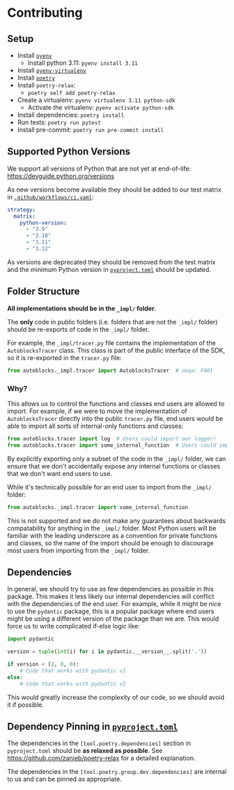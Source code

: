 # Contributing

## Setup

* Install [`pyenv`](https://github.com/pyenv/pyenv)
  * Install python 3.11: `pyenv install 3.11`
* Install [`pyenv-virtualenv`](https://github.com/pyenv/pyenv-virtualenv)
* Install [`poetry`](https://python-poetry.org/docs/#installation)
* Install `poetry-relax`:
  * `poetry self add poetry-relax`
* Create a virtualenv: `pyenv virtualenv 3.11 python-sdk`
  * Activate the virtualenv: `pyenv activate python-sdk`
* Install dependencies: `poetry install`
* Run tests: `poetry run pytest`
* Install pre-commit: `poetry run pre-commit install`

## Supported Python Versions

We support all versions of Python that are not yet at end-of-life: https://devguide.python.org/versions

As new versions become available they should be added to our test matrix in [`.github/workflows/ci.yaml`](./.github/workflows/ci.yml):

```yaml
strategy:
  matrix:
    python-version:
      - "3.9"
      - "3.10"
      - "3.11"
      - "3.12"
```

As versions are deprecated they should be removed from the test matrix and the minimum Python version in [`pyproject.toml`](./pyproject.toml) should be updated.

## Folder Structure

**All implementations should be in the `_impl/` folder.**

The **only** code in public folders (i.e. folders that are not the `_impl/` folder) should be re-exports of code in the `_impl/` folder.

For example, the `_impl/tracer.py` file contains the implementation of the `AutoblocksTracer` class.
This class is part of the public interface of the SDK, so it is re-exported in the `tracer.py` file:

```python
from autoblocks._impl.tracer import AutoblocksTracer  # noqa: F401
```

### Why?

This allows us to control the functions and classes end users are allowed to import.
For example, if we were to move the implementation of `AutoblocksTracer` directly into the public `tracer.py` file,
end users would be able to import all sorts of internal-only functions and classes:

```python
from autoblocks.tracer import log  # Users could import our logger!
from autoblocks.tracer import some_internal_function  # Users could import our internal functions!
```

By explicitly exporting only a subset of the code in the `_impl/` folder,
we can ensure that we don't accidentally expose any internal functions or classes that we don't want end users to use.

While it's technically possible for an end user to import from the `_impl/` folder:

```python
from autoblocks._impl.tracer import some_internal_function
```

This is not supported and we do not make any guarantees about backwards compatability for anything in the `_impl/` folder.
Most Python users will be familiar with the leading underscore as a convention for private functions and classes,
so the name of the import should be enough to discourage most users from importing from the `_impl/` folder.

## Dependencies

In general, we should try to use as few dependencies as possible in this package.
This makes it less likely our internal dependencies will conflict with the dependencies of the end user.
For example, while it might be nice to use the `pydantic` package, this is a popular package where end users might be using a different version of the package than we are.
This would force us to write complicated if-else logic like:

```python
import pydantic

version = tuple(int(i) for i in pydantic.__version__.split('.'))

if version < (2, 0, 0):
    # Code that works with pydantic v1
else:
    # Code that works with pydantic v2
```

This would greatly increase the complexity of our code, so we should avoid it if possible.

## Dependency Pinning in [`pyproject.toml`](./pyproject.toml)

The dependencies in the `[tool.poetry.dependencies]` section in `pyproject.toml` should be **as relaxed as possible**.
See https://github.com/zanieb/poetry-relax for a detailed explanation.

The dependencies in the `[tool.poetry.group.dev.dependencies]` are internal to us and can be pinned as appropriate.

